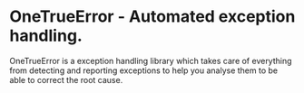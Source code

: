 OneTrueError - Automated exception handling.
================================

OneTrueError is a exception handling library which takes care of everything from detecting and reporting exceptions to help you analyse them to be able to correct the root cause.

